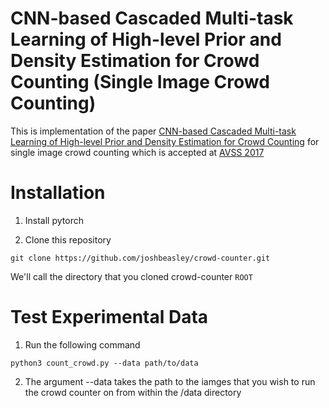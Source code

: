 # CNN-based Cascaded Multi-task Learning of High-level Prior and Density Estimation for Crowd Counting  (Single Image Crowd Counting)

This is implementation of the paper [CNN-based Cascaded Multi-task Learning of High-level Prior and Density Estimation for Crowd Counting](https://arxiv.org/pdf/1707.09605.pdf) for single image crowd counting which is accepted at [AVSS 2017](http://www.avss2017.org/)

# Installation
1. Install pytorch
   
2. Clone this repository
  ```Shell
  git clone https://github.com/joshbeasley/crowd-counter.git
  ```
  We'll call the directory that you cloned crowd-counter `ROOT`


# Test Experimental Data
1. Run the following command
  ```Shell
  python3 count_crowd.py --data path/to/data
  ```
2. The argument --data takes the path to the iamges that you wish to run the crowd counter on from within the /data directory







           

